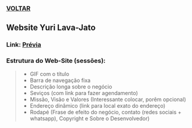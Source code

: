 ### [VOLTAR](https://github.com/ThiagoSousa81/Yuri-Lava-Jato/tree/main#readme)
## Website Yuri Lava-Jato

### Link: [Prévia](https://ebs-systems.epizy.com/services/Yuri/)

### Estrutura do Web-Site (sessões): 

> - GIF com o título
> - Barra de navegação fixa
> - Descrição longa sobre o negócio
> - Seviços (com link para fazer agendamento)
> - Missão, Visão e Valores (Interessante colocar, porêm opcional)
> - Endereço dinâmico (link para local exato do endereço)
> - Rodapé (Frase de efeito do negócio, contato (redes sociais + whatsapp), Copyright e Sobre o Desenvolvedor)
